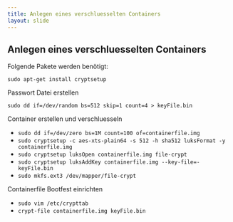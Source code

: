 ```yaml
---
title: Anlegen eines verschluesselten Containers
layout: slide
---
```


## Anlegen eines verschluesselten Containers

Folgende Pakete werden benötigt:

```
sudo apt-get install cryptsetup
```

Passwort Datei erstellen

```
sudo dd if=/dev/random bs=512 skip=1 count=4 > keyFile.bin
```

Container erstellen und verschluesseln

- ```sudo dd if=/dev/zero bs=1M count=100 of=containerfile.img```
- ```sudo cryptsetup -c aes-xts-plain64 -s 512 -h sha512 luksFormat -y containerfile.img```
- ```sudo cryptsetup luksOpen containerfile.img file-crypt```
- ```sudo cryptsetup luksAddKey containerfile.img --key-file=- keyFile.bin```
- ```sudo mkfs.ext3 /dev/mapper/file-crypt```

Containerfile Bootfest einrichten

- ```sudo vim /etc/crypttab```
- ```crypt-file containerfile.img keyFile.bin```
